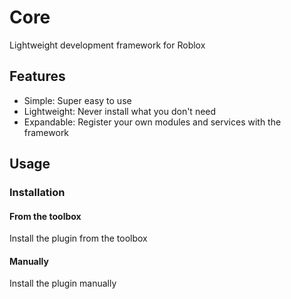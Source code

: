 # Core
Lightweight development framework for Roblox

## Features
- Simple: Super easy to use
- Lightweight: Never install what you don't need
- Expandable: Register your own modules and services with the framework

## Usage

### Installation
#### From the toolbox
Install the plugin from the toolbox

#### Manually
Install the plugin manually
